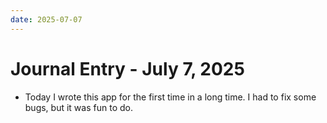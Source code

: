 ```yaml
---
date: 2025-07-07
---
```


# Journal Entry - July 7, 2025

- Today I wrote this app for the first time in a long time. I had to fix some bugs, but it was fun to do.
